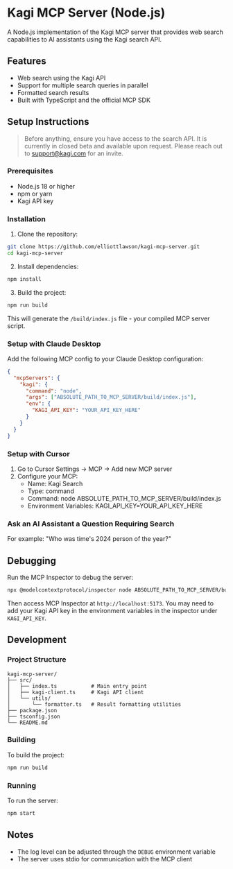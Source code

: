 # Kagi MCP Server (Node.js)

A Node.js implementation of the Kagi MCP server that provides web search capabilities to AI assistants using the Kagi search API.

## Features

- Web search using the Kagi API
- Support for multiple search queries in parallel
- Formatted search results
- Built with TypeScript and the official MCP SDK

## Setup Instructions

> Before anything, ensure you have access to the search API. It is currently in closed beta and available upon request. Please reach out to support@kagi.com for an invite.

### Prerequisites

- Node.js 18 or higher
- npm or yarn
- Kagi API key

### Installation

1. Clone the repository:
```bash
git clone https://github.com/elliottlawson/kagi-mcp-server.git
cd kagi-mcp-server
```

2. Install dependencies:
```bash
npm install
```

3. Build the project:
```bash
npm run build
```

This will generate the `/build/index.js` file - your compiled MCP server script.

### Setup with Claude Desktop

Add the following MCP config to your Claude Desktop configuration:

```json
{
  "mcpServers": {
    "kagi": {
      "command": "node",
      "args": ["ABSOLUTE_PATH_TO_MCP_SERVER/build/index.js"],
      "env": {
        "KAGI_API_KEY": "YOUR_API_KEY_HERE"
      }
    }
  }
}
```

### Setup with Cursor

1. Go to Cursor Settings -> MCP -> Add new MCP server
2. Configure your MCP:
   - Name: Kagi Search
   - Type: command
   - Command: node ABSOLUTE_PATH_TO_MCP_SERVER/build/index.js
   - Environment Variables: KAGI_API_KEY=YOUR_API_KEY_HERE

### Ask an AI Assistant a Question Requiring Search

For example: "Who was time's 2024 person of the year?"

## Debugging

Run the MCP Inspector to debug the server:

```bash
npx @modelcontextprotocol/inspector node ABSOLUTE_PATH_TO_MCP_SERVER/build/index.js
```

Then access MCP Inspector at `http://localhost:5173`. You may need to add your Kagi API key in the environment variables in the inspector under `KAGI_API_KEY`.

## Development

### Project Structure

```
kagi-mcp-server/
├── src/
│   ├── index.ts           # Main entry point
│   ├── kagi-client.ts     # Kagi API client
│   └── utils/
│       └── formatter.ts   # Result formatting utilities
├── package.json
├── tsconfig.json
└── README.md
```

### Building

To build the project:

```bash
npm run build
```

### Running

To run the server:

```bash
npm start
```

## Notes

- The log level can be adjusted through the `DEBUG` environment variable
- The server uses stdio for communication with the MCP client
